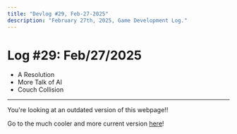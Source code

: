 ```yaml
---
title: "Devlog #29, Feb-27-2025"
description: "February 27th, 2025, Game Development Log."
---
```


# Log <span class="date">#</span>29: <span class="date">Feb/27/2025</span>

<ul>
<li class="summary">A Resolution</li>
<li class="summary">More Talk of AI</li>
<li class="summary">Couch Collision</li>
</ul>

---

You're looking at an outdated version of this webpage!!

Go to the much cooler and more current version <a class="inline-link" href="/feb-27-2025">here</a>!
